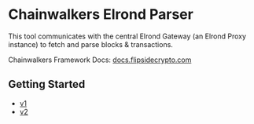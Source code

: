 # Chainwalkers Elrond Parser

This tool communicates with the central Elrond Gateway (an Elrond Proxy instance) to fetch and parse blocks & transactions.

Chainwalkers Framework Docs: [docs.flipsidecrypto.com](https://docs.flipsidecrypto.com)

## Getting Started

 - [v1](v1/README.md)
 - [v2](v2/README.md)